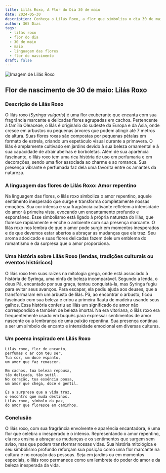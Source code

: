 ```yaml
---
title: Lilás Roxo, A Flor do Dia 30 de maio
date: 2024-05-30
description: Conheça o Lilás Roxo, a flor que simboliza o dia 30 de maio e seu significado 'Amor repentino'. Explore a beleza e o simbolismo desta flor encantadora.
author: 365 Dias
tags:
  - lilás roxo
  - flor do dia
  - 30 de maio
  - maio
  - linguagem das flores
  - flor do nascimento
draft: false
---
```


![Imagem de Lilás Roxo](https://cdn.pixabay.com/photo/2020/04/18/21/41/lilac-5061139_960_720.jpg#center)


## Flor de nascimento de 30 de maio: Lilás Roxo

### Descrição de Lilás Roxo

O lilás roxo (_Syringa vulgaris_) é uma flor exuberante que encanta com sua fragrância marcante e delicadas flores agrupadas em cachos. Pertencente à família Oleaceae, o lilás é originário do sudeste da Europa e da Ásia, onde cresce em arbustos ou pequenas árvores que podem atingir até 7 metros de altura. Suas flores roxas são compostas por pequenas pétalas em formato de estrela, criando um espetáculo visual durante a primavera. O lilás é amplamente cultivado em jardins devido à sua beleza ornamental e à sua capacidade de atrair abelhas e borboletas. Além de sua aparência fascinante, o lilás roxo tem uma rica história de uso em perfumaria e em decorações, sendo uma flor associada ao charme e ao romance. Sua presença vibrante e perfumada faz dela uma favorita entre os amantes da natureza.

### A linguagem das flores de Lilás Roxo: Amor repentino

Na linguagem das flores, o lilás roxo simboliza o amor repentino, aquele sentimento inesperado que surge e transforma completamente nossas emoções. Sua cor intensa e sua fragrância cativante refletem a intensidade do amor à primeira vista, evocando um encantamento profundo e espontâneo. Esse simbolismo está ligado à própria natureza do lilás, que floresce rapidamente e enche o ambiente com sua presença marcante. O lilás roxo nos lembra de que o amor pode surgir em momentos inesperados e de que devemos estar abertos a abraçar as mudanças que ele traz. Seu aroma adocicado e suas flores delicadas fazem dele um emblema do romantismo e da surpresa que o amor proporciona.

### Uma história sobre Lilás Roxo (lendas, tradições culturais ou eventos históricos)

O lilás roxo tem suas raízes na mitologia grega, onde está associado à história de Syringa, uma ninfa de beleza incomparável. Segundo a lenda, o deus Pã, encantado por sua graça, tentou conquistá-la, mas Syringa fugiu para evitar seus avanços. Para escapar, ela pediu ajuda aos deuses, que a transformaram em um arbusto de lilás. Pã, ao encontrar o arbusto, ficou fascinado com sua beleza e criou a primeira flauta de madeira usando seus galhos. Essa história conferiu ao lilás um significado de amor não correspondido e também de beleza imortal. Na era vitoriana, o lilás roxo era frequentemente usado em buquês para expressar sentimentos de amor nascente ou a lembrança de uma paixão repentina. Sua presença continua a ser um símbolo de encanto e intensidade emocional em diversas culturas.

### Um poema inspirado em Lilás Roxo

```
Lilás roxo, flor de encanto,  
perfumas o ar com teu ser.  
Tua cor, um doce espanto,  
um amor que faz renascer.  

Em cachos, tua beleza repousa,  
tão delicada, tão sutil.  
No coração, tua essência pousa,  
um amor que chega, doce e gentil.  

És a surpresa que a vida traz,  
o encontro que muda destinos.  
Lilás roxo, símbolo da paz,  
do amor que floresce em caminhos.  
```

### Conclusão

O lilás roxo, com sua fragrância envolvente e aparência encantadora, é uma flor que celebra o inesperado e o intenso. Representando o amor repentino, ela nos ensina a abraçar as mudanças e os sentimentos que surgem sem aviso, mas que podem transformar nossas vidas. Sua história mitológica e seu simbolismo profundo reforçam sua posição como uma flor marcante na cultura e no coração das pessoas. Seja em jardins ou em momentos especiais, o lilás roxo permanece como um lembrete do poder do amor e da beleza inesperada da vida.